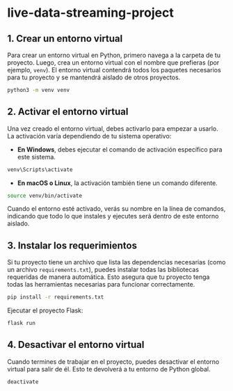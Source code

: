 # live-data-streaming-project

## 1. Crear un entorno virtual

Para crear un entorno virtual en Python, primero navega a la carpeta de tu proyecto. Luego, crea un entorno virtual con el nombre que prefieras (por ejemplo, `venv`). El entorno virtual contendrá todos los paquetes necesarios para tu proyecto y se mantendrá aislado de otros proyectos.
```bash
python3 -m venv venv
```

## 2. Activar el entorno virtual

Una vez creado el entorno virtual, debes activarlo para empezar a usarlo. La activación varía dependiendo de tu sistema operativo:


- **En Windows**, debes ejecutar el comando de activación específico para este sistema.
```bash
venv\Scripts\activate
```
- **En macOS o Linux**, la activación también tiene un comando diferente.
```bash
source venv/bin/activate
```

Cuando el entorno esté activado, verás su nombre en la línea de comandos, indicando que todo lo que instales y ejecutes será dentro de este entorno aislado.

## 3. Instalar los requerimientos

Si tu proyecto tiene un archivo que lista las dependencias necesarias (como un archivo `requirements.txt`), puedes instalar todas las bibliotecas requeridas de manera automática. Esto asegura que tu proyecto tenga todas las herramientas necesarias para funcionar correctamente.
```bash
pip install -r requirements.txt
```

Ejecutar el proyecto Flask:  
```bash
flask run
```

## 4. Desactivar el entorno virtual

Cuando termines de trabajar en el proyecto, puedes desactivar el entorno virtual para salir de él. Esto te devolverá a tu entorno de Python global.
```bash
deactivate
```

